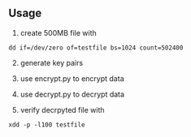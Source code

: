 ## Usage
1. create 500MB file with
```
dd if=/dev/zero of=testfile bs=1024 count=502400
```

2. generate key pairs

3. use encrypt.py to encrypt data

4. use decrypt.py to decrypt data

5. verify decrpyted file with
```
xdd -p -l100 testfile
```
